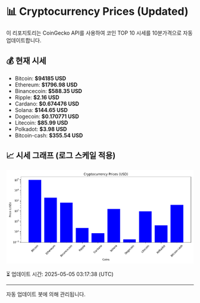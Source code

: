 
# 📊 Cryptocurrency Prices (Updated)

이 리포지토리는 CoinGecko API를 사용하여 코인 TOP 10 시세를 10분가격으로 자동 업데이트합니다.

## 💰 현재 시세
- Bitcoin: **$94185 USD**
- Ethereum: **$1796.98 USD**
- Binancecoin: **$588.35 USD**
- Ripple: **$2.16 USD**
- Cardano: **$0.674476 USD**
- Solana: **$144.65 USD**
- Dogecoin: **$0.170771 USD**
- Litecoin: **$85.99 USD**
- Polkadot: **$3.98 USD**
- Bitcoin-cash: **$355.54 USD**

## 📈 시세 그래프 (로그 스케일 적용)
![Crypto Prices](crypto_prices.png)

⏳ 업데이트 시간: 2025-05-05 03:17:38 (UTC)

---
자동 업데이트 봇에 의해 관리됩니다.
